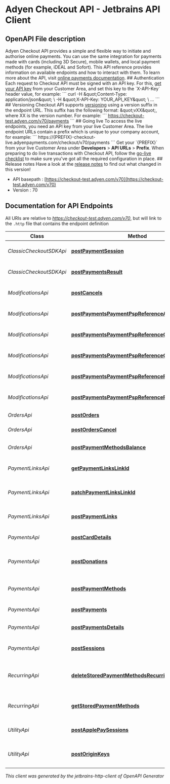 # Adyen Checkout API - Jetbrains API Client

## OpenAPI File description

Adyen Checkout API provides a simple and flexible way to initiate and authorise online payments. You can use the same integration for payments made with cards (including 3D Secure), mobile wallets, and local payment methods (for example, iDEAL and Sofort).  This API reference provides information on available endpoints and how to interact with them. To learn more about the API, visit [online payments documentation](https://docs.adyen.com/online-payments).  ## Authentication Each request to Checkout API must be signed with an API key. For this, [get your API key](https://docs.adyen.com/development-resources/api-credentials#generate-api-key) from your Customer Area, and set this key to the &#x60;X-API-Key&#x60; header value, for example:  &#x60;&#x60;&#x60; curl -H \&quot;Content-Type: application/json\&quot; \\ -H \&quot;X-API-Key: YOUR_API_KEY\&quot; \\ ... &#x60;&#x60;&#x60; ## Versioning Checkout API supports [versioning](https://docs.adyen.com/development-resources/versioning) using a version suffix in the endpoint URL. This suffix has the following format: \&quot;vXX\&quot;, where XX is the version number.  For example: &#x60;&#x60;&#x60; https://checkout-test.adyen.com/v70/payments &#x60;&#x60;&#x60;  ## Going live  To access the live endpoints, you need an API key from your live Customer Area.  The live endpoint URLs contain a prefix which is unique to your company account, for example: &#x60;&#x60;&#x60; https://{PREFIX}-checkout-live.adyenpayments.com/checkout/v70/payments &#x60;&#x60;&#x60;  Get your &#x60;{PREFIX}&#x60; from your live Customer Area under **Developers** &gt; **API URLs** &gt; **Prefix**.  When preparing to do live transactions with Checkout API, follow the [go-live checklist](https://docs.adyen.com/online-payments/go-live-checklist) to make sure you&#39;ve got all the required configuration in place.  ## Release notes Have a look at the [release notes](https://docs.adyen.com/online-payments/release-notes?integration_type&#x3D;api&amp;version&#x3D;70) to find out what changed in this version!

* API basepath : [https://checkout-test.adyen.com/v70](https://checkout-test.adyen.com/v70)
* Version : 70

## Documentation for API Endpoints

All URIs are relative to *https://checkout-test.adyen.com/v70*, but will link to the `.http` file that contains the endpoint definition

Class | Method | HTTP request | Description
------------ | ------------- | ------------- | -------------
*ClassicCheckoutSDKApi* | [**postPaymentSession**](Apis/ClassicCheckoutSDKApi.http#postpaymentsession) | **POST** /paymentSession | Create a payment session
*ClassicCheckoutSDKApi* | [**postPaymentsResult**](Apis/ClassicCheckoutSDKApi.http#postpaymentsresult) | **POST** /payments/result | Verify a payment result
*ModificationsApi* | [**postCancels**](Apis/ModificationsApi.http#postcancels) | **POST** /cancels | Cancel an authorised payment
*ModificationsApi* | [**postPaymentsPaymentPspReferenceAmountUpdates**](Apis/ModificationsApi.http#postpaymentspaymentpspreferenceamountupdates) | **POST** /payments/{paymentPspReference}/amountUpdates | Update an authorised amount
*ModificationsApi* | [**postPaymentsPaymentPspReferenceCancels**](Apis/ModificationsApi.http#postpaymentspaymentpspreferencecancels) | **POST** /payments/{paymentPspReference}/cancels | Cancel an authorised payment
*ModificationsApi* | [**postPaymentsPaymentPspReferenceCaptures**](Apis/ModificationsApi.http#postpaymentspaymentpspreferencecaptures) | **POST** /payments/{paymentPspReference}/captures | Capture an authorised payment
*ModificationsApi* | [**postPaymentsPaymentPspReferenceRefunds**](Apis/ModificationsApi.http#postpaymentspaymentpspreferencerefunds) | **POST** /payments/{paymentPspReference}/refunds | Refund a captured payment
*ModificationsApi* | [**postPaymentsPaymentPspReferenceReversals**](Apis/ModificationsApi.http#postpaymentspaymentpspreferencereversals) | **POST** /payments/{paymentPspReference}/reversals | Refund or cancel a payment
*OrdersApi* | [**postOrders**](Apis/OrdersApi.http#postorders) | **POST** /orders | Create an order
*OrdersApi* | [**postOrdersCancel**](Apis/OrdersApi.http#postorderscancel) | **POST** /orders/cancel | Cancel an order
*OrdersApi* | [**postPaymentMethodsBalance**](Apis/OrdersApi.http#postpaymentmethodsbalance) | **POST** /paymentMethods/balance | Get the balance of a gift card
*PaymentLinksApi* | [**getPaymentLinksLinkId**](Apis/PaymentLinksApi.http#getpaymentlinkslinkid) | **GET** /paymentLinks/{linkId} | Get a payment link
*PaymentLinksApi* | [**patchPaymentLinksLinkId**](Apis/PaymentLinksApi.http#patchpaymentlinkslinkid) | **PATCH** /paymentLinks/{linkId} | Update the status of a payment link
*PaymentLinksApi* | [**postPaymentLinks**](Apis/PaymentLinksApi.http#postpaymentlinks) | **POST** /paymentLinks | Create a payment link
*PaymentsApi* | [**postCardDetails**](Apis/PaymentsApi.http#postcarddetails) | **POST** /cardDetails | Get the list of brands on the card
*PaymentsApi* | [**postDonations**](Apis/PaymentsApi.http#postdonations) | **POST** /donations | Start a transaction for donations
*PaymentsApi* | [**postPaymentMethods**](Apis/PaymentsApi.http#postpaymentmethods) | **POST** /paymentMethods | Get a list of available payment methods
*PaymentsApi* | [**postPayments**](Apis/PaymentsApi.http#postpayments) | **POST** /payments | Start a transaction
*PaymentsApi* | [**postPaymentsDetails**](Apis/PaymentsApi.http#postpaymentsdetails) | **POST** /payments/details | Submit details for a payment
*PaymentsApi* | [**postSessions**](Apis/PaymentsApi.http#postsessions) | **POST** /sessions | Create a payment session
*RecurringApi* | [**deleteStoredPaymentMethodsRecurringId**](Apis/RecurringApi.http#deletestoredpaymentmethodsrecurringid) | **DELETE** /storedPaymentMethods/{recurringId} | Delete a token for stored payment details
*RecurringApi* | [**getStoredPaymentMethods**](Apis/RecurringApi.http#getstoredpaymentmethods) | **GET** /storedPaymentMethods | Get tokens for stored payment details
*UtilityApi* | [**postApplePaySessions**](Apis/UtilityApi.http#postapplepaysessions) | **POST** /applePay/sessions | Get an Apple Pay session
*UtilityApi* | [**postOriginKeys**](Apis/UtilityApi.http#postoriginkeys) | **POST** /originKeys | Create originKey values for domains



_This client was generated by the jetbrains-http-client of OpenAPI Generator_